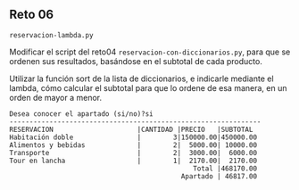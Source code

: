 ## Reto 06 

`reservacion-lambda.py`

Modificar el script del reto04 `reservacion-con-diccionarios.py`, para que se ordenen sus resultados, basándose en el subtotal de cada producto.

Utilizar la función sort de la lista de diccionarios, e indicarle mediante el lambda, cómo calcular el subtotal para que lo ordene de esa manera, en un orden de mayor a menor.

```
Desea conocer el apartado (si/no)?si
---------------------------------------------------------------
RESERVACION                     |CANTIDAD |PRECIO   |SUBTOTAL 
Habitación doble                |        3|150000.00|450000.00
Alimentos y bebidas             |        2|  5000.00| 10000.00
Transporte                      |        2|  3000.00|  6000.00
Tour en lancha                  |        1|  2170.00|  2170.00
                                              Total |468170.00
                                           Apartado | 46817.00
```
